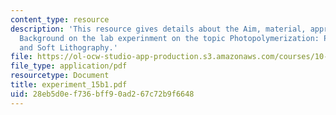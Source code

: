 ```yaml
---
content_type: resource
description: 'This resource gives details about the Aim, material, appratus and Brief
  Background on the lab experinment on the topic Photopolymerization: Photolithography
  and Soft Lithography.'
file: https://ol-ocw-studio-app-production.s3.amazonaws.com/courses/10-467-polymer-science-laboratory-fall-2005/28eb5d0ef736bff90ad267c72b9f6648_experiment_15b1.pdf
file_type: application/pdf
resourcetype: Document
title: experiment_15b1.pdf
uid: 28eb5d0e-f736-bff9-0ad2-67c72b9f6648
---
```

